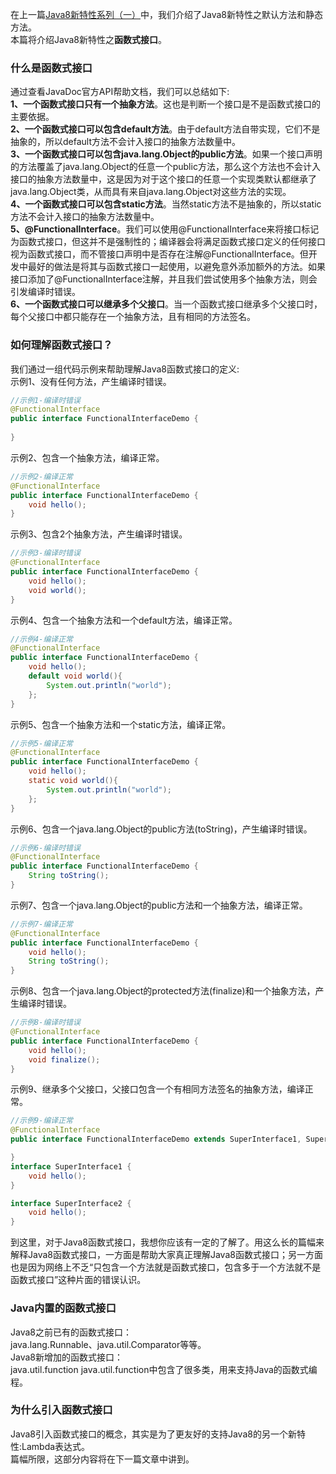 在上一篇[Java8新特性系列（一）](https://github.com/tsfeng/JavaRobot/blob/master/blog/CoreJava/Java8Feature/Java8%E6%96%B0%E7%89%B9%E6%80%A7%E7%B3%BB%E5%88%97(%E4%B8%80).md)中，我们介绍了Java8新特性之默认方法和静态方法。  
本篇将介绍Java8新特性之**函数式接口**。
### **什么是函数式接口**  
通过查看JavaDoc官方API帮助文档，我们可以总结如下:  
**1、一个函数式接口只有一个抽象方法**。这也是判断一个接口是不是函数式接口的主要依据。  
**2、一个函数式接口可以包含default方法**。由于default方法自带实现，它们不是抽象的，所以default方法不会计入接口的抽象方法数量中。  
**3、一个函数式接口可以包含java.lang.Object的public方法**。如果一个接口声明的方法覆盖了java.lang.Object的任意一个public方法，那么这个方法也不会计入接口的抽象方法数量中，这是因为对于这个接口的任意一个实现类默认都继承了java.lang.Object类，从而具有来自java.lang.Object对这些方法的实现。  
**4、一个函数式接口可以包含static方法**。当然static方法不是抽象的，所以static方法不会计入接口的抽象方法数量中。  
**5、@FunctionalInterface**。我们可以使用@FunctionalInterface来将接口标记为函数式接口，但这并不是强制性的；编译器会将满足函数式接口定义的任何接口视为函数式接口，而不管接口声明中是否存在注解@FunctionalInterface。但开发中最好的做法是将其与函数式接口一起使用，以避免意外添加额外的方法。如果接口添加了@FunctionalInterface注解，并且我们尝试使用多个抽象方法，则会引发编译时错误。  
**6、一个函数式接口可以继承多个父接口**。当一个函数式接口继承多个父接口时，每个父接口中都只能存在一个抽象方法，且有相同的方法签名。  
### **如何理解函数式接口？**
我们通过一组代码示例来帮助理解Java8函数式接口的定义:  
示例1、没有任何方法，产生编译时错误。
```java
//示例1-编译时错误
@FunctionalInterface
public interface FunctionalInterfaceDemo {
    
}
```
示例2、包含一个抽象方法，编译正常。
```java
//示例2-编译正常
@FunctionalInterface
public interface FunctionalInterfaceDemo {
    void hello();
}
```
示例3、包含2个抽象方法，产生编译时错误。
```java
//示例3-编译时错误
@FunctionalInterface
public interface FunctionalInterfaceDemo {
    void hello();
    void world();
}
```
示例4、包含一个抽象方法和一个default方法，编译正常。
```java
//示例4-编译正常
@FunctionalInterface
public interface FunctionalInterfaceDemo {
    void hello();
    default void world(){
        System.out.println("world"); 
    };
}
```
示例5、包含一个抽象方法和一个static方法，编译正常。
```java
//示例5-编译正常
@FunctionalInterface
public interface FunctionalInterfaceDemo {
    void hello();
    static void world(){
        System.out.println("world"); 
    };
}
```
示例6、包含一个java.lang.Object的public方法(toString)，产生编译时错误。
```java
//示例6-编译时错误
@FunctionalInterface
public interface FunctionalInterfaceDemo {
    String toString();
}
```
示例7、包含一个java.lang.Object的public方法和一个抽象方法，编译正常。
```java
//示例7-编译正常
@FunctionalInterface
public interface FunctionalInterfaceDemo {
    void hello();
    String toString();
}
```
示例8、包含一个java.lang.Object的protected方法(finalize)和一个抽象方法，产生编译时错误。
```java
//示例8-编译时错误
@FunctionalInterface
public interface FunctionalInterfaceDemo {
    void hello();
    void finalize();
}
```
示例9、继承多个父接口，父接口包含一个有相同方法签名的抽象方法，编译正常。
```java
//示例9-编译正常
@FunctionalInterface
public interface FunctionalInterfaceDemo extends SuperInterface1, SuperInterface2{

}
interface SuperInterface1 {
    void hello();
}

interface SuperInterface2 {
    void hello();
}
```
到这里，对于Java8函数式接口，我想你应该有一定的了解了。用这么长的篇幅来解释Java8函数式接口，一方面是帮助大家真正理解Java8函数式接口；另一方面也是因为网络上不乏“只包含一个方法就是函数式接口，包含多于一个方法就不是函数式接口”这种片面的错误认识。
### **Java内置的函数式接口**  
Java8之前已有的函数式接口：  
java.lang.Runnable、java.util.Comparator等等。  
Java8新增加的函数式接口：  
java.util.function
java.util.function中包含了很多类，用来支持Java的函数式编程。
### **为什么引入函数式接口**   
Java8引入函数式接口的概念，其实是为了更友好的支持Java8的另一个新特性:Lambda表达式。  
篇幅所限，这部分内容将在下一篇文章中讲到。
